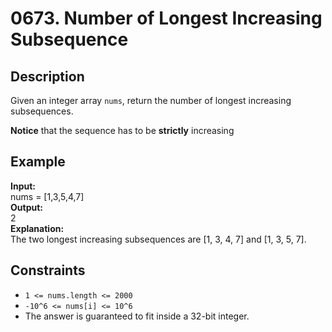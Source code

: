 # 0673. Number of Longest Increasing Subsequence

## Description

Given an integer array `nums`, return the number of longest increasing subsequences.

**Notice** that the sequence has to be **strictly** increasing

## Example

**Input:**  
nums = [1,3,5,4,7]
<br>
**Output:**
<br>
2
<br>
**Explanation:**
<br>
The two longest increasing subsequences are [1, 3, 4, 7] and [1, 3, 5, 7].

## Constraints

- `1 <= nums.length <= 2000`
- `-10^6 <= nums[i] <= 10^6`
- The answer is guaranteed to fit inside a 32-bit integer.
